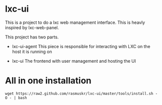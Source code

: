 lxc-ui
=============

This is a project to do a lxc web management interface.
This is heavly inspired by lxc-web-panel.


This project has two parts.
* lxc-ui-agent
This piece is responsible for interacting with LXC on the host it is running on

* lxc-ui
The frontend with user management and hosting the UI



# All in one installation
```
wget https://raw2.github.com/rasmuskr/lxc-ui/master/tools/install.sh -O - | bash
```



